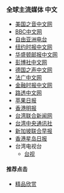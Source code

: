 ### 全球主流媒体 中文
- [美国之音中文网](https://www.voachinese.com/)
- [BBC中文网](http://www.bbc.co.uk/zhongwen/simp/mobile/)
- [自由亚洲电台](https://www.rfa.org/mandarin/)
- [纽约时报中文网](https://m.cn.nytimes.com/)
- [华盛顿邮报中文网](https://www.washingtonpost.com/)
- [彭博社中文网]()
- [德国之声中文网](http://m.dw.de/chinese)
- [法广中文网](http://www.rfi.fr/cn/)
- [金融时报中文网](https://www.ftchinese.com/)
- [路透中文网](https://cn.reuters.com/)
- [苹果日报](https://hk.appledaily.com/hit)
- [香港明报](https://m.mingpao.com/)
- [台湾联合新闻网](https://udn.com/mobile/index)
- [台湾中央通讯社](https://www.cna.com.tw/)
- [新加坡联合早报](https://www.zaobao.com.sg/)
- [香港星岛日报](http://std.stheadline.com/instant/)
- 台湾电视台
  - [台视](https://www.ttv.com.tw/)

#### 推荐点击
- [精品欣赏](https://summer200.github.io/content/main)
